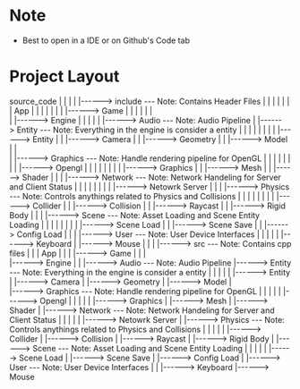 # Note
- Best to open in a IDE or on Github's Code tab

# Project Layout

source_code
|
|
|
|
|------> include --- Note: Contains Header Files
|         |
|         |
|         |
|        App
|        |
|        |
|        |
|        |------> Game
|                    |
|                    |
|                    |       
|                    |------> Engine
|                                |
|                                |
|                                |------> Audio --- Note: Audio Pipeline
|                                |------> Entity --- Note: Everything in the engine is consider a entity
|                                |          |
|                                |          |
|                                |          |------> Entity
|                                |          |------> Camera
|                                |          |------> Geometry
|                                |          |------> Model
|                                |          
|                                |------> Graphics --- Note: Handle rendering pipeline for OpenGL
|                                |          |
|                                |          |
|                                |          |------> Opengl
|                                |                      |
|                                |                      |
|                                |                      |------> Graphics
|                                |                      |------> Mesh
|                                |                      |------> Shader
|                                |
|                                |------> Network --- Note: Network Handeling for Server and Client Status
|                                |          |
|                                |          |
|                                |          |------> Netowrk Server
|                                |
|                                |------> Physics --- Note: Controls anythings related to Physics and Collisions
|                                |          |
|                                |          |
|                                |          |------> Collider
|                                |          |------> Collision
|                                |          |------> Raycast
|                                |          |------> Rigid Body
|                                |
|                                |------> Scene --- Note: Asset Loading and Scene Entity Loading
|                                |          |
|                                |          |
|                                |          |------> Scene Load
|                                |          |------> Scene Save
|                                |          |------> Config Load
|                                |
|                                |------> User --- Note: User Device Interfaces
|                                           |
|                                           |
|                                           |------> Keyboard
|                                           |------> Mouse
|
|
|
|------> src --- Note: Contains cpp files
          |
          |
          |
         App
         |
         |
         |
         |------> Game
                     |
                     |
                     |       
                     |------> Engine
                                 |
                                 |
                                 |------> Audio --- Note: Audio Pipeline
                                 |------> Entity --- Note: Everything in the engine is consider a entity
                                 |          |
                                 |          |
                                 |          |------> Entity
                                 |          |------> Camera
                                 |          |------> Geometry
                                 |          |------> Model
                                 |          
                                 |------> Graphics --- Note: Handle rendering pipeline for OpenGL
                                 |          |
                                 |          |
                                 |          |------> Opengl
                                 |                      |
                                 |                      |
                                 |                      |------> Graphics
                                 |                      |------> Mesh
                                 |                      |------> Shader
                                 |
                                 |------> Network --- Note: Network Handeling for Server and Client Status
                                 |          |
                                 |          |
                                 |          |------> Netowrk Server
                                 |
                                 |------> Physics --- Note: Controls anythings related to Physics and Collisions
                                 |          |
                                 |          |
                                 |          |------> Collider
                                 |          |------> Collision
                                 |          |------> Raycast
                                 |          |------> Rigid Body
                                 |
                                 |------> Scene --- Note: Asset Loading and Scene Entity Loading
                                 |          |
                                 |          |
                                 |          |------> Scene Load
                                 |          |------> Scene Save
                                 |          |------> Config Load
                                 |
                                 |------> User --- Note: User Device Interfaces
                                            |
                                            |
                                            |------> Keyboard
                                            |------> Mouse